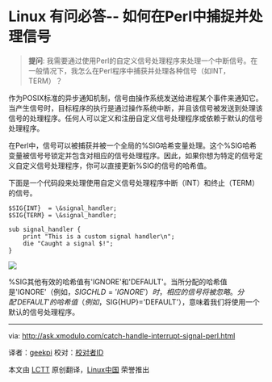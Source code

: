 Linux 有问必答-- 如何在Perl中捕捉并处理信号
================================================================================
> **提问**: 我需要通过使用Perl的自定义信号处理程序来处理一个中断信号。在一般情况下，我怎么在Perl程序中捕获并处理各种信号（如INT，TERM）？

作为POSIX标准的异步通知机制，信号由操作系统发送给进程某个事件来通知它。当产生信号时，目标程序的执行是通过操作系统中断，并且该信号被发送到处理该信号的处理程序。任何人可以定义和注册自定义信号处理程序或依赖于默认的信号处理程序。

在Perl中，信号可以被捕获并被一个全局的%SIG哈希变量处理。这个%SIG哈希变量被信号号锁定并包含对相应的信号处理程序。因此，如果你想为特定的信号定义自定义信号处理程序，你可以直接更新%SIG的信号的哈希值。

下面是一个代码段来处理使用自定义信号处理程序中断（INT）和终止（TERM）的信号。

    $SIG{INT}  = \&signal_handler;
    $SIG{TERM} = \&signal_handler;
     
    sub signal_handler {
        print "This is a custom signal handler\n";
        die "Caught a signal $!";
    }

![](https://farm4.staticflickr.com/3910/15141131060_f7958f20fb.jpg)

%SIG其他有效的哈希值有'IGNORE'和'DEFAULT'。当所分配的哈希值是'IGNORE'（例如，$SIG{CHLD}='IGNORE'）时，相应的信号将被忽略。分配'DEFAULT'的哈希值（例如，$SIG{HUP}='DEFAULT'），意味着我们将使用一个默认的信号处理程序。

--------------------------------------------------------------------------------

via: http://ask.xmodulo.com/catch-handle-interrupt-signal-perl.html

译者：[geekpi](https://github.com/geekpi)
校对：[校对者ID](https://github.com/校对者ID)

本文由 [LCTT](https://github.com/LCTT/TranslateProject) 原创翻译，[Linux中国](http://linux.cn/) 荣誉推出